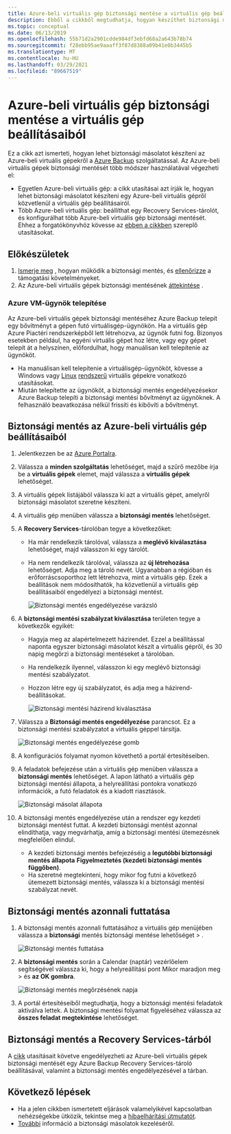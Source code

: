 ```yaml
---
title: Azure-beli virtuális gép biztonsági mentése a virtuális gép beállításaiból
description: Ebből a cikkből megtudhatja, hogyan készíthet biztonsági mentést egy egyedi Azure-beli vagy több Azure-beli virtuális gépről a Azure Backup szolgáltatással.
ms.topic: conceptual
ms.date: 06/13/2019
ms.openlocfilehash: 55b71d2a2901cdde984df3ebfd68a2a643b78b74
ms.sourcegitcommit: f28ebb95ae9aaaff3f87d8388a09b41e0b3445b5
ms.translationtype: MT
ms.contentlocale: hu-HU
ms.lasthandoff: 03/29/2021
ms.locfileid: "89667519"
---
```

# <a name="back-up-an-azure-vm-from-the-vm-settings"></a>Azure-beli virtuális gép biztonsági mentése a virtuális gép beállításaiból

Ez a cikk azt ismerteti, hogyan lehet biztonsági másolatot készíteni az Azure-beli virtuális gépekről a [Azure Backup](backup-overview.md) szolgáltatással. Az Azure-beli virtuális gépek biztonsági mentését több módszer használatával végezheti el:

- Egyetlen Azure-beli virtuális gép: a cikk utasításai azt írják le, hogyan lehet biztonsági másolatot készíteni egy Azure-beli virtuális gépről közvetlenül a virtuális gép beállításairól.
- Több Azure-beli virtuális gép: beállíthat egy Recovery Services-tárolót, és konfigurálhat több Azure-beli virtuális gép biztonsági mentését. Ehhez a forgatókönyvhöz kövesse az [ebben a cikkben](backup-azure-arm-vms-prepare.md) szereplő utasításokat.

## <a name="before-you-start"></a>Előkészületek

1. [Ismerje meg](backup-architecture.md#how-does-azure-backup-work) , hogyan működik a biztonsági mentés, és [ellenőrizze](backup-support-matrix.md#azure-vm-backup-support) a támogatási követelményeket.
2. Az Azure-beli virtuális gépek biztonsági mentésének [áttekintése](backup-azure-vms-introduction.md) .

### <a name="azure-vm-agent-installation"></a>Azure VM-ügynök telepítése

Az Azure-beli virtuális gépek biztonsági mentéséhez Azure Backup telepít egy bővítményt a gépen futó virtuálisgép-ügynökön. Ha a virtuális gép Azure Piactéri rendszerképből lett létrehozva, az ügynök futni fog. Bizonyos esetekben például, ha egyéni virtuális gépet hoz létre, vagy egy gépet telepít át a helyszínen, előfordulhat, hogy manuálisan kell telepítenie az ügynököt.

- Ha manuálisan kell telepítenie a virtuálisgép-ügynököt, kövesse a Windows vagy [Linux](../virtual-machines/extensions/agent-linux.md) [rendszerű](../virtual-machines/extensions/agent-windows.md) virtuális gépekre vonatkozó utasításokat.
- Miután telepítette az ügynököt, a biztonsági mentés engedélyezésekor Azure Backup telepíti a biztonsági mentési bővítményt az ügynöknek. A felhasználó beavatkozása nélkül frissíti és kibővíti a bővítményt.

## <a name="back-up-from-azure-vm-settings"></a>Biztonsági mentés az Azure-beli virtuális gép beállításaiból

1. Jelentkezzen be az [Azure Portalra](https://portal.azure.com/).
2. Válassza a **minden szolgáltatás** lehetőséget, majd a szűrő mezőbe írja be a **virtuális gépek** elemet, majd válassza a **virtuális gépek** lehetőséget.
3. A virtuális gépek listájából válassza ki azt a virtuális gépet, amelyről biztonsági másolatot szeretne készíteni.
4. A virtuális gép menüben válassza a **biztonsági mentés** lehetőséget.
5. A **Recovery Services**-tárolóban tegye a következőket:
   - Ha már rendelkezik tárolóval, válassza a **meglévő kiválasztása** lehetőséget, majd válasszon ki egy tárolót.
   - Ha nem rendelkezik tárolóval, válassza az **új létrehozása** lehetőséget. Adja meg a tároló nevét. Ugyanabban a régióban és erőforráscsoporthoz lett létrehozva, mint a virtuális gép. Ezek a beállítások nem módosíthatók, ha közvetlenül a virtuális gép beállításaiból engedélyezi a biztonsági mentést.

        ![Biztonsági mentés engedélyezése varázsló](./media/backup-azure-vms-first-look-arm/vm-menu-enable-backup-small.png)

6. A **biztonsági mentési szabályzat kiválasztása** területen tegye a következők egyikét:

   - Hagyja meg az alapértelmezett házirendet. Ezzel a beállítással naponta egyszer biztonsági másolatot készít a virtuális gépről, és 30 napig megőrzi a biztonsági mentéseket a tárolóban.
   - Ha rendelkezik ilyennel, válasszon ki egy meglévő biztonsági mentési szabályzatot.
   - Hozzon létre egy új szabályzatot, és adja meg a házirend-beállításokat.  

       ![Biztonsági mentési házirend kiválasztása](./media/backup-azure-vms-first-look-arm/set-backup-policy.png)

7. Válassza a **Biztonsági mentés engedélyezése** parancsot. Ez a biztonsági mentési szabályzatot a virtuális géppel társítja.

    ![Biztonsági mentés engedélyezése gomb](./media/backup-azure-vms-first-look-arm/vm-management-menu-enable-backup-button.png)

8. A konfigurációs folyamat nyomon követhető a portál értesítéseiben.
9. A feladatok befejezése után a virtuális gép menüben válassza a **biztonsági mentés** lehetőséget. A lapon látható a virtuális gép biztonsági mentési állapota, a helyreállítási pontokra vonatkozó információk, a futó feladatok és a kiadott riasztások.

   ![Biztonsági másolat állapota](./media/backup-azure-vms-first-look-arm/backup-item-view-update.png)

10. A biztonsági mentés engedélyezése után a rendszer egy kezdeti biztonsági mentést futtat. A kezdeti biztonsági mentést azonnal elindíthatja, vagy megvárhatja, amíg a biztonsági mentési ütemezésnek megfelelően elindul.
    - A kezdeti biztonsági mentés befejezéséig a **legutóbbi biztonsági mentés állapota** **Figyelmeztetés (kezdeti biztonsági mentés függőben)**.
    - Ha szeretné megtekinteni, hogy mikor fog futni a következő ütemezett biztonsági mentés, válassza ki a biztonsági mentési szabályzat nevét.

## <a name="run-a-backup-immediately"></a>Biztonsági mentés azonnali futtatása

1. A biztonsági mentés azonnali futtatásához a virtuális gép menüjében válassza a **biztonsági** mentés biztonsági mentése lehetőséget  >  .

    ![Biztonsági mentés futtatása](./media/backup-azure-vms-first-look-arm/backup-now-update.png)

2. A **biztonsági mentés** során a Calendar (naptár) vezérlőelem segítségével válassza ki, hogy a helyreállítási pont Mikor maradjon meg > és **az OK gombra**.

    ![Biztonsági mentés megőrzésének napja](./media/backup-azure-vms-first-look-arm/backup-now-blade-calendar.png)

3. A portál értesítéseiből megtudhatja, hogy a biztonsági mentési feladatok aktiválva lettek. A biztonsági mentési folyamat figyeléséhez válassza az **összes feladat megtekintése** lehetőséget.

## <a name="back-up-from-the-recovery-services-vault"></a>Biztonsági mentés a Recovery Services-tárból

A [cikk](backup-azure-arm-vms-prepare.md) utasításait követve engedélyezheti az Azure-beli virtuális gépek biztonsági mentését egy Azure Backup Recovery Services-tároló beállításával, valamint a biztonsági mentés engedélyezésével a tárban.

## <a name="next-steps"></a>Következő lépések

- Ha a jelen cikkben ismertetett eljárások valamelyikével kapcsolatban nehézségekbe ütközik, tekintse meg a [hibaelhárítási útmutatót](backup-azure-vms-troubleshoot.md).
- [További](backup-azure-manage-vms.md) információ a biztonsági másolatok kezeléséről.
